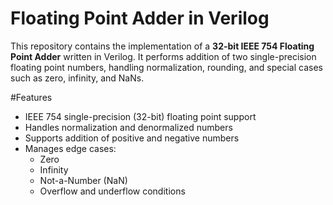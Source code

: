 # Floating Point Adder in Verilog

This repository contains the implementation of a **32-bit IEEE 754 Floating Point Adder** written in Verilog. It performs addition of two single-precision floating point numbers, handling normalization, rounding, and special cases such as zero, infinity, and NaNs.

#Features

- IEEE 754 single-precision (32-bit) floating point support
- Handles normalization and denormalized numbers
- Supports addition of positive and negative numbers
- Manages edge cases:
  - Zero
  - Infinity
  - Not-a-Number (NaN)
  - Overflow and underflow conditions

#
